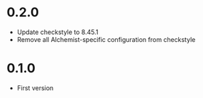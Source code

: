 # 0.2.0

* Update checkstyle to 8.45.1
* Remove all Alchemist-specific configuration from checkstyle

# 0.1.0

* First version
